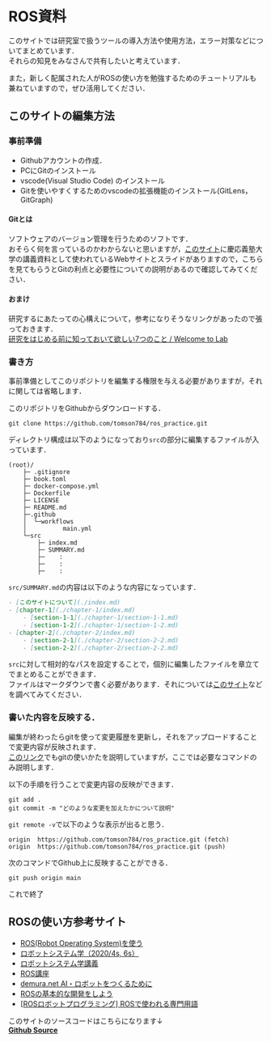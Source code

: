 # ROS資料

このサイトでは研究室で扱うツールの導入方法や使用方法，エラー対策などについてまとめています．  
それらの知見をみなさんで共有したいと考えています．

また，新しく配属された人がROSの使い方を勉強するためのチュートリアルも兼ねていますので，ぜひ活用してください．

## このサイトの編集方法

### 事前準備

- Githubアカウントの作成．
- PCにGitのインストール
- vscode(Visual Studio Code) のインストール
- Gitを使いやすくするためのvscodeの拡張機能のインストール(GitLens，GitGraph)

#### Gitとは
ソフトウェアのバージョン管理を行うためのソフトです．  
おそらく何を言っているのかわからないと思いますが，[このサイト](https://github.com/kaityo256/github)に慶応義塾大学の講義資料として使われているWebサイトとスライドがありますので，こちらを見てもらうとGitの利点と必要性についての説明があるので確認してみてください．

#### おまけ
研究するにあたっての心構えについて，参考になりそうなリンクがあったので張っておきます．  
[研究をはじめる前に知っておいて欲しい7つのこと / Welcome to Lab](https://speakerdeck.com/kaityo256/welcome-to-lab)


### 書き方

事前準備としてこのリポジトリを編集する権限を与える必要がありますが，それに関しては省略します．

このリポジトリをGithubからダウンロードする．
```
git clone https://github.com/tomson784/ros_practice.git
```

ディレクトリ構成は以下のようになっており`src`の部分に編集するファイルが入っています．
```
(root)/
    ├─ .gitignore
    ├─ book.toml
    ├─ docker-compose.yml
    ├─ Dockerfile
    ├─ LICENSE
    ├─ README.md
    ├─.github
    │  └─workflows
    │          main.yml
    └─src
        ├─ index.md
        ├─ SUMMARY.md
        ├─    :
        ├─    :
        ├─    :
```

`src/SUMMARY.md`の内容は以下のような内容になっています．
```markdown
- [このサイトについて](./index.md)
- [chapter-1](./chapter-1/index.md)
    - [section-1-1](./chapter-1/section-1-1.md)
    - [section-1-2](./chapter-1/section-1-2.md)
- [chapter-2](./chapter-2/index.md)
    - [section-2-1](./chapter-2/section-2-2.md)
    - [section-2-2](./chapter-2/section-2-2.md)
```

`src`に対して相対的なパスを設定することで，個別に編集したファイルを章立てでまとめることができます．  
ファイルはマークダウンで書く必要があります．それについては[このサイト](https://qiita.com/Minalinsky_1911/items/b684cfabe0f2fde0c67b)などを調べてみてください．


### 書いた内容を反映する．

編集が終わったらgitを使って変更履歴を更新し，それをアップロードすることで変更内容が反映されます．  
[このリンク](https://tomson784.github.io/memo/git/2021/03/20/git.html)でもgitの使いかたを説明していますが，ここでは必要なコマンドのみ説明します．

以下の手順を行うことで変更内容の反映ができます．
```
git add .
git commit -m "どのような変更を加えたかについて説明"
```

`git remote -v`で以下のような表示が出ると思う．
```
origin  https://github.com/tomson784/ros_practice.git (fetch)
origin  https://github.com/tomson784/ros_practice.git (push) 
```

次のコマンドでGithub上に反映することができる．
```
git push origin main
```

これで終了

## ROSの使い方参考サイト
- [ROS(Robot Operating System)を使う](http://forestofazumino.web.fc2.com/ros/ros_top.html)
- [ロボットシステム学（2020/4s, 6s）](https://lab.ueda.tech/?page=robosys_2020)
- [ロボットシステム学講義](https://www.youtube.com/playlist?list=PLbUh9y6MXvjdIB5A9uhrZVrhAaXc61Pzz)
- [ROS講座](https://qiita.com/srs/items/5f44440afea0eb616b4a)  
- [demura.net AI・ロボットをつくるために](https://demura.net/)
- [ROSの基本的な開発をしよう](https://qiita.com/kazuyamashi/items/53104e2174d2df751868)
- [[ROSロボットプログラミング] ROSで使われる専門用語](https://qiita.com/robotpilot/items/4aa18b0923953165b5dd)


このサイトのソースコードはこちらになります↓  
[**Github Source**](https://github.com/tomson784/ros_practice)





